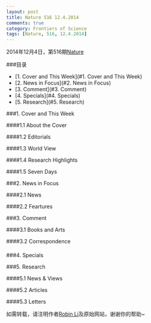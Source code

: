 ```yaml
---
layout: post
title: Nature 516 12.4.2014
comments: true
category: Frontiers of Science
tags: [Nature, 516, 12.4.2014]
---
```


2014年12月4日，第516期[Nature](http://www.nature.com/nature/journal/v516/n7529/index.html)

<!-- more -->

###目录
<!-- MarkdownTOC depth=4 -->
- [1. Cover and This Week](#1. Cover and This Week)
- [2. News in Focus](#2. News in Focus)
- [3. Comment](#3. Comment)
- [4. Specials](#4. Specials)
- [5. Research](#5. Research)
<!-- /MarkdownTOC -->

<a name="1. Cover and This Week" />

###1. Cover and This Week

####1.1 About the Cover

####1.2 Editorials

####1.3 World View

####1.4 Research Highlights

####1.5 Seven Days

<a name="2. News in Focus" />

###2. News in Focus

####2.1 News

####2.2 Feartures

<a name="3. Comment" />

###3. Comment

####3.1 Books and Arts

####3.2 Correspondence

####

<a name="4. Specials" />

###4. Specials

<a name="5. Research" />

###5. Research

####5.1 News & Views

####5.2 Articles

####5.3 Letters

如需转载，请注明作者[Robin Li](https://pureice.github.com)及原始网站，谢谢你的帮助~